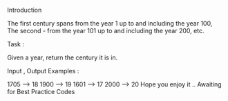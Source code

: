 Introduction

The first century spans from the year 1 up to and including the year 100, The second - from the year 101 up to and including the year 200, etc.

Task :

Given a year, return the century it is in.

Input , Output Examples :

1705 --> 18
1900 --> 19
1601 --> 17
2000 --> 20
Hope you enjoy it .. Awaiting for Best Practice Codes

